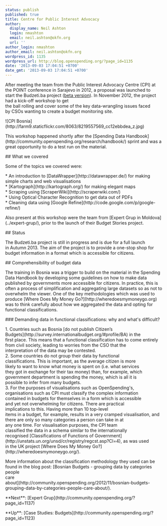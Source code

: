 ```yaml
---
status: publish
published: true
title: Centre for Public Interest Advocacy
author:
  display_name: Neil Ashton
  login: nmashton
  email: neil.ashton@okfn.org
  url: ''
author_login: nmashton
author_email: neil.ashton@okfn.org
wordpress_id: 1135
wordpress_url: http://blog.openspending.org/?page_id=1135
date: '2013-09-03 17:04:51 +0700'
date_gmt: '2013-09-03 17:04:51 +0700'
---
```

<div class="well">After meeting the team from the Public Interest Advocacy Centre (CPI) at<br />
the POINT conference in Sarajevo in 2012, a proposal was launched to<br />
start the Budzeti.ba project (<a href="http://budzeti.ba/">beta version</a>). In November 2012, the project had a kick-off workshop to get<br />
the ball rolling and cover some of the key data-wrangling issues faced<br />
by CSOs wanting to create a budget monitoring site. </div>
<p>![CPI Bosnia](http://farm9.staticflickr.com/8063/8219557569_cc12ebbdea_z.jpg)</p>
<p>This workshop happened shortly after the [Spending Data Handbook](http://community.openspending.org/research/handbook/) sprint and was a great opportunity to do a test run on the material.</p>
<p>## What we covered</p>
<p>Some of the topics we covered were:</p>
<p>*  An introduction to [DataWrapper](http://datawrapper.de/) for making simple charts and web visualisations<br />
*  [Kartograph](http://kartograph.org/) for making elegant maps<br />
* Scraping using [ScraperWiki](http://scraperwiki.com/)<br />
*  Using Optical Character Recognition to get data out of PDFs<br />
*  Cleaning data using [Google Refine](http://code.google.com/p/google-refine/)</p>
<p>Also present at this workshop were the team from [Expert Grup in Moldova](../expert-grup/), prior to the launch of their Budget Stories project.</p>
<p>## Status</p>
<p>The Budzeti.ba project is still in progress and is due for a full launch<br />
in Autumn 2013. The aim of the project is to provide a one-stop shop for<br />
budget information in a format which is accessible for citizens.</p>
<p>## Comprehensibility of budget data</p>
<p>The training in Bosnia was a trigger to build on the material in the Spending Data Handbook by developing some guidelines on how to make data published by governments more accessible for citizens. In practice, this is often a process of simplification and aggregating large datasets so as not to overwhelm the viewer. One of the key methodologies which was used to produce [Where Does My Money Go?](http://wheredoesmymoneygo.org) was to think carefully about how we aggregated the data and opting for functional classifications.</p>
<p>### Demanding data in functional classifications: why and what's difficult?</p>
<p>1.  Countries such as Bosnia [do not publish Citizen’s<br />
    Budgets](http://survey.internationalbudget.org/#profile/BA) in the<br />
    first place. This means that a functional classification has to come entirely<br />
    from civil society, leading to worries from the CSO that the<br />
    interpretation of the data may be contested.<br />
2.  Some countries do not group their data by functional<br />
    classifications. This is important, as the average citizen is more<br />
    likely to want to know what money is spent on (i.e. what services<br />
    they got in exchange for their tax money) than, for example, which<br />
    government department is spending the money, which is all it is<br />
    possible to infer from many budgets.<br />
3.  For the purposes of visualisations such as OpenSpending's,<br />
    organisations such as CPI must classify the complex information<br />
    contained in budgets for themselves in a form which is accessible<br />
    and yet not overwhelming for citizens. There are practical<br />
    implications to this. Having more than 10 top-level<br />
    items in a budget, for example, results in a very cramped visualisation, and there are only so many categories a person can take in at<br />
    any one time. For visualisation purposes, the CPI team<br />
    classified the data in a schema similar to the internationally<br />
    recognised [Classifications of Functions of Government](http://unstats.un.org/unsd/cr/registry/regcst.asp?Cl=4), as was used<br />
    in the UK project [Where Does My Money Go?](http://wheredoesmymoneygo.org/).</p>
<p>More information about the classification methodology they used can be<br />
found in the blog post: [Bosnian Budgets - grouping data by categories people<br />
care<br />
about](http://community.openspending.org/2012/11/bosnian-budgets-grouping-data-by-categories-people-care-about/).</p>
<p>**Next**: [Expert Grup](http://community.openspending.org/?page_id=1137)</p>
<p>**Up**: [Case Studies: Budgets](http://community.openspending.org/?page_id=1123)</p>
